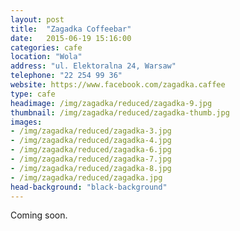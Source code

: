 ```yaml
---
layout: post
title:  "Zagadka Coffeebar"
date:   2015-06-19 15:16:00
categories: cafe
location: "Wola"
address: "ul. Elektoralna 24, Warsaw"
telephone: "22 254 99 36"
website: https://www.facebook.com/zagadka.caffee
type: cafe
headimage: /img/zagadka/reduced/zagadka-9.jpg
thumbnail: /img/zagadka/reduced/zagadka-thumb.jpg
images:
- /img/zagadka/reduced/zagadka-3.jpg
- /img/zagadka/reduced/zagadka-4.jpg
- /img/zagadka/reduced/zagadka-6.jpg
- /img/zagadka/reduced/zagadka-7.jpg
- /img/zagadka/reduced/zagadka-8.jpg
- /img/zagadka/reduced/zagadka.jpg
head-background: "black-background"
---
```


Coming soon.